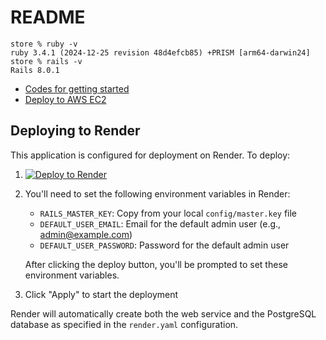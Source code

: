 # README

```text
store % ruby -v
ruby 3.4.1 (2024-12-25 revision 48d4efcb85) +PRISM [arm64-darwin24]
store % rails -v
Rails 8.0.1
```

- [Codes for getting started](getting_started.md)
- [Deploy to AWS EC2](deploy_to_ec2.md)

## Deploying to Render

This application is configured for deployment on Render. To deploy:

1. [![Deploy to Render](https://render.com/images/deploy-to-render-button.svg)](https://render.com/deploy?repo=https://github.com/sh1nj1/ror_getting_started)
2. You'll need to set the following environment variables in Render:
   - `RAILS_MASTER_KEY`: Copy from your local `config/master.key` file
   - `DEFAULT_USER_EMAIL`: Email for the default admin user (e.g., admin@example.com)
   - `DEFAULT_USER_PASSWORD`: Password for the default admin user

   After clicking the deploy button, you'll be prompted to set these environment variables.

3. Click "Apply" to start the deployment

Render will automatically create both the web service and the PostgreSQL database as specified in the `render.yaml` configuration.

